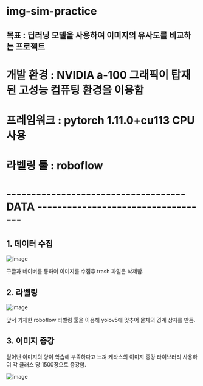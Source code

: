 # img-sim-practice



## 목표 : 딥러닝 모델을 사용하여 이미지의 유사도를 비교하는 프로젝트

# 개발 환경 : NVIDIA a-100 그래픽이 탑재된 고성능 컴퓨팅 환경을 이용함

# 프레임워크 : pytorch 1.11.0+cu113 CPU 사용

# 라벨링 툴 : roboflow



# ------------------------------------ DATA -----------------------------------

## 1. 데이터 수집 

![image](https://user-images.githubusercontent.com/62790857/212647870-6458577c-9585-48e9-8211-a336be0fad8e.png)

구글과 네이버를 통하여 이미지를 수집후 trash 파일은 삭제함.


## 2. 라벨링

![image](https://user-images.githubusercontent.com/62790857/212648098-7c0f917b-e34d-42c7-ac54-592919f5b15c.png)


앞서 기재한 roboflow 라벨링 툴을 이용해 yolov5에 맞추어 물체의 경계 상자를 만듬.

## 3. 이미지 증강

얻어낸 이미지의 양이 학습에 부족하다고 느껴 케라스의 이미지 증강 라이브러리 사용하여 각 클래스 당 1500장으로 증강함.





![image](https://user-images.githubusercontent.com/62790857/212648633-b27489f6-a40a-47be-a308-0d44c37f26f8.png)




